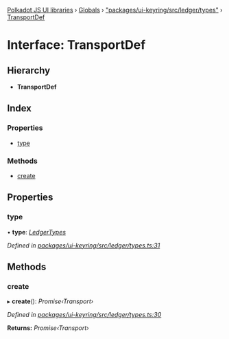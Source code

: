 [Polkadot JS UI libraries](../README.md) › [Globals](../globals.md) › ["packages/ui-keyring/src/ledger/types"](../modules/_packages_ui_keyring_src_ledger_types_.md) › [TransportDef](_packages_ui_keyring_src_ledger_types_.transportdef.md)

# Interface: TransportDef

## Hierarchy

* **TransportDef**

## Index

### Properties

* [type](_packages_ui_keyring_src_ledger_types_.transportdef.md#type)

### Methods

* [create](_packages_ui_keyring_src_ledger_types_.transportdef.md#create)

## Properties

###  type

• **type**: *[LedgerTypes](../modules/_packages_ui_keyring_src_ledger_types_.md#ledgertypes)*

*Defined in [packages/ui-keyring/src/ledger/types.ts:31](https://github.com/polkadot-js/ui/blob/262b8ad7/packages/ui-keyring/src/ledger/types.ts#L31)*

## Methods

###  create

▸ **create**(): *Promise‹Transport›*

*Defined in [packages/ui-keyring/src/ledger/types.ts:30](https://github.com/polkadot-js/ui/blob/262b8ad7/packages/ui-keyring/src/ledger/types.ts#L30)*

**Returns:** *Promise‹Transport›*

